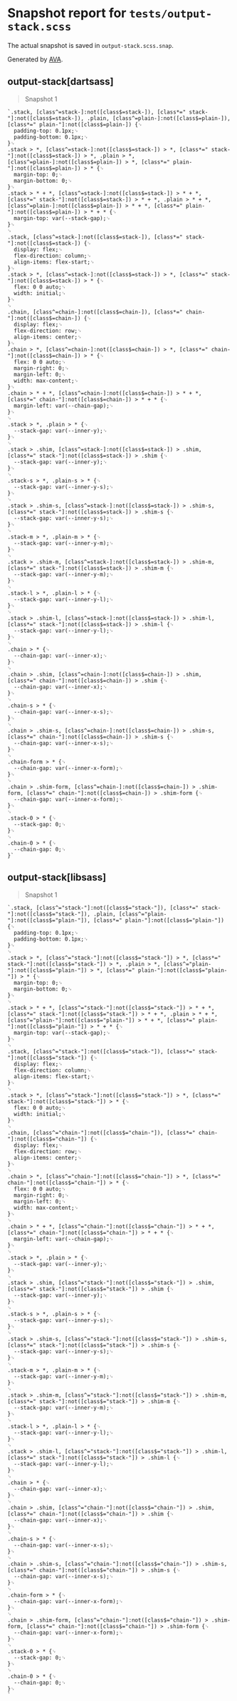 # Snapshot report for `tests/output-stack.scss`

The actual snapshot is saved in `output-stack.scss.snap`.

Generated by [AVA](https://ava.li).

## output-stack[dartsass]

> Snapshot 1

    `.stack, [class^=stack-]:not([class$=stack-]), [class*=" stack-"]:not([class$=stack-]), .plain, [class^=plain-]:not([class$=plain-]), [class*=" plain-"]:not([class$=plain-]) {␊
      padding-top: 0.1px;␊
      padding-bottom: 0.1px;␊
    }␊
    .stack > *, [class^=stack-]:not([class$=stack-]) > *, [class*=" stack-"]:not([class$=stack-]) > *, .plain > *, [class^=plain-]:not([class$=plain-]) > *, [class*=" plain-"]:not([class$=plain-]) > * {␊
      margin-top: 0;␊
      margin-bottom: 0;␊
    }␊
    .stack > * + *, [class^=stack-]:not([class$=stack-]) > * + *, [class*=" stack-"]:not([class$=stack-]) > * + *, .plain > * + *, [class^=plain-]:not([class$=plain-]) > * + *, [class*=" plain-"]:not([class$=plain-]) > * + * {␊
      margin-top: var(--stack-gap);␊
    }␊
    ␊
    .stack, [class^=stack-]:not([class$=stack-]), [class*=" stack-"]:not([class$=stack-]) {␊
      display: flex;␊
      flex-direction: column;␊
      align-items: flex-start;␊
    }␊
    .stack > *, [class^=stack-]:not([class$=stack-]) > *, [class*=" stack-"]:not([class$=stack-]) > * {␊
      flex: 0 0 auto;␊
      width: initial;␊
    }␊
    ␊
    .chain, [class^=chain-]:not([class$=chain-]), [class*=" chain-"]:not([class$=chain-]) {␊
      display: flex;␊
      flex-direction: row;␊
      align-items: center;␊
    }␊
    .chain > *, [class^=chain-]:not([class$=chain-]) > *, [class*=" chain-"]:not([class$=chain-]) > * {␊
      flex: 0 0 auto;␊
      margin-right: 0;␊
      margin-left: 0;␊
      width: max-content;␊
    }␊
    .chain > * + *, [class^=chain-]:not([class$=chain-]) > * + *, [class*=" chain-"]:not([class$=chain-]) > * + * {␊
      margin-left: var(--chain-gap);␊
    }␊
    ␊
    .stack > *, .plain > * {␊
      --stack-gap: var(--inner-y);␊
    }␊
    ␊
    .stack > .shim, [class^=stack-]:not([class$=stack-]) > .shim, [class*=" stack-"]:not([class$=stack-]) > .shim {␊
      --stack-gap: var(--inner-y);␊
    }␊
    ␊
    .stack-s > *, .plain-s > * {␊
      --stack-gap: var(--inner-y-s);␊
    }␊
    ␊
    .stack > .shim-s, [class^=stack-]:not([class$=stack-]) > .shim-s, [class*=" stack-"]:not([class$=stack-]) > .shim-s {␊
      --stack-gap: var(--inner-y-s);␊
    }␊
    ␊
    .stack-m > *, .plain-m > * {␊
      --stack-gap: var(--inner-y-m);␊
    }␊
    ␊
    .stack > .shim-m, [class^=stack-]:not([class$=stack-]) > .shim-m, [class*=" stack-"]:not([class$=stack-]) > .shim-m {␊
      --stack-gap: var(--inner-y-m);␊
    }␊
    ␊
    .stack-l > *, .plain-l > * {␊
      --stack-gap: var(--inner-y-l);␊
    }␊
    ␊
    .stack > .shim-l, [class^=stack-]:not([class$=stack-]) > .shim-l, [class*=" stack-"]:not([class$=stack-]) > .shim-l {␊
      --stack-gap: var(--inner-y-l);␊
    }␊
    ␊
    .chain > * {␊
      --chain-gap: var(--inner-x);␊
    }␊
    ␊
    .chain > .shim, [class^=chain-]:not([class$=chain-]) > .shim, [class*=" chain-"]:not([class$=chain-]) > .shim {␊
      --chain-gap: var(--inner-x);␊
    }␊
    ␊
    .chain-s > * {␊
      --chain-gap: var(--inner-x-s);␊
    }␊
    ␊
    .chain > .shim-s, [class^=chain-]:not([class$=chain-]) > .shim-s, [class*=" chain-"]:not([class$=chain-]) > .shim-s {␊
      --chain-gap: var(--inner-x-s);␊
    }␊
    ␊
    .chain-form > * {␊
      --chain-gap: var(--inner-x-form);␊
    }␊
    ␊
    .chain > .shim-form, [class^=chain-]:not([class$=chain-]) > .shim-form, [class*=" chain-"]:not([class$=chain-]) > .shim-form {␊
      --chain-gap: var(--inner-x-form);␊
    }␊
    ␊
    .stack-0 > * {␊
      --stack-gap: 0;␊
    }␊
    ␊
    .chain-0 > * {␊
      --chain-gap: 0;␊
    }`

## output-stack[libsass]

> Snapshot 1

    `.stack, [class^="stack-"]:not([class$="stack-"]), [class*=" stack-"]:not([class$="stack-"]), .plain, [class^="plain-"]:not([class$="plain-"]), [class*=" plain-"]:not([class$="plain-"]) {␊
      padding-top: 0.1px;␊
      padding-bottom: 0.1px;␊
    }␊
    ␊
    .stack > *, [class^="stack-"]:not([class$="stack-"]) > *, [class*=" stack-"]:not([class$="stack-"]) > *, .plain > *, [class^="plain-"]:not([class$="plain-"]) > *, [class*=" plain-"]:not([class$="plain-"]) > * {␊
      margin-top: 0;␊
      margin-bottom: 0;␊
    }␊
    ␊
    .stack > * + *, [class^="stack-"]:not([class$="stack-"]) > * + *, [class*=" stack-"]:not([class$="stack-"]) > * + *, .plain > * + *, [class^="plain-"]:not([class$="plain-"]) > * + *, [class*=" plain-"]:not([class$="plain-"]) > * + * {␊
      margin-top: var(--stack-gap);␊
    }␊
    ␊
    .stack, [class^="stack-"]:not([class$="stack-"]), [class*=" stack-"]:not([class$="stack-"]) {␊
      display: flex;␊
      flex-direction: column;␊
      align-items: flex-start;␊
    }␊
    ␊
    .stack > *, [class^="stack-"]:not([class$="stack-"]) > *, [class*=" stack-"]:not([class$="stack-"]) > * {␊
      flex: 0 0 auto;␊
      width: initial;␊
    }␊
    ␊
    .chain, [class^="chain-"]:not([class$="chain-"]), [class*=" chain-"]:not([class$="chain-"]) {␊
      display: flex;␊
      flex-direction: row;␊
      align-items: center;␊
    }␊
    ␊
    .chain > *, [class^="chain-"]:not([class$="chain-"]) > *, [class*=" chain-"]:not([class$="chain-"]) > * {␊
      flex: 0 0 auto;␊
      margin-right: 0;␊
      margin-left: 0;␊
      width: max-content;␊
    }␊
    ␊
    .chain > * + *, [class^="chain-"]:not([class$="chain-"]) > * + *, [class*=" chain-"]:not([class$="chain-"]) > * + * {␊
      margin-left: var(--chain-gap);␊
    }␊
    ␊
    .stack > *, .plain > * {␊
      --stack-gap: var(--inner-y);␊
    }␊
    ␊
    .stack > .shim, [class^="stack-"]:not([class$="stack-"]) > .shim, [class*=" stack-"]:not([class$="stack-"]) > .shim {␊
      --stack-gap: var(--inner-y);␊
    }␊
    ␊
    .stack-s > *, .plain-s > * {␊
      --stack-gap: var(--inner-y-s);␊
    }␊
    ␊
    .stack > .shim-s, [class^="stack-"]:not([class$="stack-"]) > .shim-s, [class*=" stack-"]:not([class$="stack-"]) > .shim-s {␊
      --stack-gap: var(--inner-y-s);␊
    }␊
    ␊
    .stack-m > *, .plain-m > * {␊
      --stack-gap: var(--inner-y-m);␊
    }␊
    ␊
    .stack > .shim-m, [class^="stack-"]:not([class$="stack-"]) > .shim-m, [class*=" stack-"]:not([class$="stack-"]) > .shim-m {␊
      --stack-gap: var(--inner-y-m);␊
    }␊
    ␊
    .stack-l > *, .plain-l > * {␊
      --stack-gap: var(--inner-y-l);␊
    }␊
    ␊
    .stack > .shim-l, [class^="stack-"]:not([class$="stack-"]) > .shim-l, [class*=" stack-"]:not([class$="stack-"]) > .shim-l {␊
      --stack-gap: var(--inner-y-l);␊
    }␊
    ␊
    .chain > * {␊
      --chain-gap: var(--inner-x);␊
    }␊
    ␊
    .chain > .shim, [class^="chain-"]:not([class$="chain-"]) > .shim, [class*=" chain-"]:not([class$="chain-"]) > .shim {␊
      --chain-gap: var(--inner-x);␊
    }␊
    ␊
    .chain-s > * {␊
      --chain-gap: var(--inner-x-s);␊
    }␊
    ␊
    .chain > .shim-s, [class^="chain-"]:not([class$="chain-"]) > .shim-s, [class*=" chain-"]:not([class$="chain-"]) > .shim-s {␊
      --chain-gap: var(--inner-x-s);␊
    }␊
    ␊
    .chain-form > * {␊
      --chain-gap: var(--inner-x-form);␊
    }␊
    ␊
    .chain > .shim-form, [class^="chain-"]:not([class$="chain-"]) > .shim-form, [class*=" chain-"]:not([class$="chain-"]) > .shim-form {␊
      --chain-gap: var(--inner-x-form);␊
    }␊
    ␊
    .stack-0 > * {␊
      --stack-gap: 0;␊
    }␊
    ␊
    .chain-0 > * {␊
      --chain-gap: 0;␊
    }␊
    `
